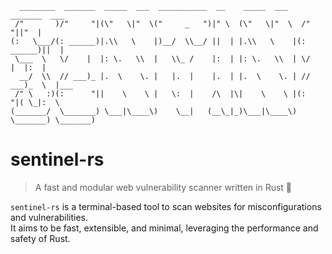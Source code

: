 ```
  ________  _______  _____  ___  ___________  __    _____  ___    _______  ___
 /"       )/"     "|(\"   \|"  \("     _   ")|" \  (\"   \|"  \  /"     "||"  |
(:   \___/(: ______)|.\\   \    |)__/  \\__/ ||  | |.\\   \    |(: ______)||  |
 \___  \   \/    |  |: \.   \\  |   \\_ /    |:  | |: \.   \\  | \/    |  |:  |
  __/  \\  // ___)_ |.  \    \. |   |.  |    |.  | |.  \    \. | // ___)_  \  |___
 /" \   :)(:      "||    \    \ |   \:  |    /\  |\|    \    \ |(:      "|( \_|:  \
(_______/  \_______) \___|\____\)    \__|   (__\_|_)\___|\____\) \_______) \_______)

```

# sentinel-rs

> A fast and modular web vulnerability scanner written in Rust 🦀

`sentinel-rs` is a terminal-based tool to scan websites for misconfigurations and vulnerabilities.  
It aims to be fast, extensible, and minimal, leveraging the performance and safety of Rust.
